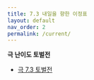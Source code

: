 ```yaml
---
title: 7.3 내일을 향한 이정표
layout: default
nav_order: 2
permalink: /current/
---
```


**극 난이도 토벌전**
 - [극 7.3 토벌전](/7.0_dawntrail/extreme_trials/et_73.md)
